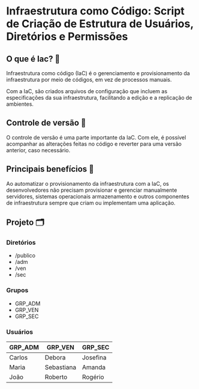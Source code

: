 # Infraestrutura como Código: Script de Criação de Estrutura de Usuários, Diretórios e Permissões

## O que é Iac? 🤔

Infraestrutura como código (IaC) é o gerenciamento e provisionamento da infraestrutura por meio de códigos, em vez de processos manuais.

Com a IaC, são criados arquivos de configuração que incluem as especificações da sua infraestrutura, facilitando a edição e a replicação de ambientes.

## Controle de versão 🧵

O controle de versão é uma parte importante da IaC. Com ele, é possível acompanhar as alterações feitas no código e reverter para uma versão anterior, caso necessário.

## Principais benefícios 💈

Ao automatizar o provisionamento da infraestrutura com a IaC, os desenvolvedores não precisam provisionar e gerenciar manualmente servidores, sistemas operacionais armazenamento e outros componentes de infraestrutura sempre que criam ou implementam uma aplicação.


## Projeto 🗂

### Diretórios 

- /publico
- /adm
- /ven
- /sec

### Grupos

- GRP_ADM
- GRP_VEN
- GRP_SEC

### Usuários

| GRP_ADM | GRP_VEN    | GRP_SEC  |
| ------- | ---------- | -------- |
| Carlos  | Debora     | Josefina |
| Maria   | Sebastiana | Amanda   |
| João    | Roberto    | Rogério  |
 